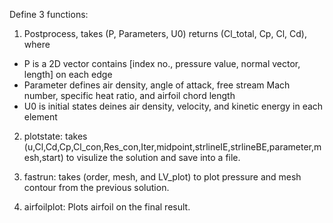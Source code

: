 Define 3 functions:  
1. Postprocess, takes (P, Parameters, U0) returns (Cl_total, Cp, Cl, Cd), where  
  - P is a 2D vector contains [index no., pressure value, normal vector, length] on each edge  
  - Parameter defines air density, angle of attack, free stream Mach number, specific heat ratio, and airfoil chord length  
  - U0 is initial states deines air density, velocity, and kinetic energy in each element  
  
2. plotstate: takes (u,Cl,Cd,Cp,Cl_con,Res_con,Iter,midpoint,strlineIE,strlineBE,parameter,mesh,start) to visulize the solution and save into a file.  
  
3. fastrun: takes (order, mesh, and LV_plot) to plot pressure and mesh contour from the previous solution.  
  
4. airfoilplot: Plots airfoil on the final result.  
